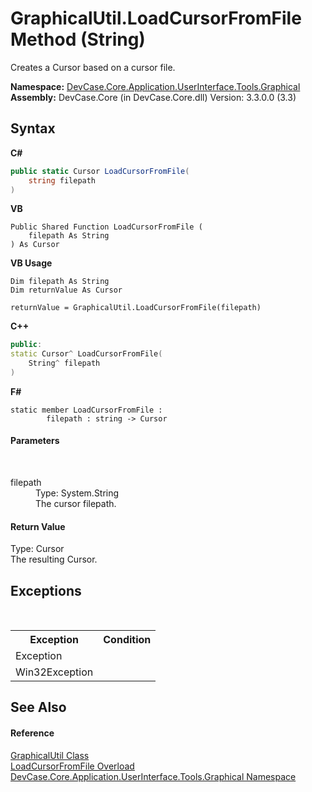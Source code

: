 # GraphicalUtil.LoadCursorFromFile Method (String)
 

Creates a Cursor based on a cursor file.

**Namespace:**&nbsp;<a href="N_DevCase_Core_Application_UserInterface_Tools_Graphical">DevCase.Core.Application.UserInterface.Tools.Graphical</a><br />**Assembly:**&nbsp;DevCase.Core (in DevCase.Core.dll) Version: 3.3.0.0 (3.3)

## Syntax

**C#**<br />
``` C#
public static Cursor LoadCursorFromFile(
	string filepath
)
```

**VB**<br />
``` VB
Public Shared Function LoadCursorFromFile ( 
	filepath As String
) As Cursor
```

**VB Usage**<br />
``` VB Usage
Dim filepath As String
Dim returnValue As Cursor

returnValue = GraphicalUtil.LoadCursorFromFile(filepath)
```

**C++**<br />
``` C++
public:
static Cursor^ LoadCursorFromFile(
	String^ filepath
)
```

**F#**<br />
``` F#
static member LoadCursorFromFile : 
        filepath : string -> Cursor 

```


#### Parameters
&nbsp;<dl><dt>filepath</dt><dd>Type: System.String<br />The cursor filepath.</dd></dl>

#### Return Value
Type: Cursor<br />The resulting Cursor.

## Exceptions
&nbsp;<table><tr><th>Exception</th><th>Condition</th></tr><tr><td>Exception</td><td /></tr><tr><td>Win32Exception</td><td /></tr></table>

## See Also


#### Reference
<a href="T_DevCase_Core_Application_UserInterface_Tools_Graphical_GraphicalUtil">GraphicalUtil Class</a><br /><a href="Overload_DevCase_Core_Application_UserInterface_Tools_Graphical_GraphicalUtil_LoadCursorFromFile">LoadCursorFromFile Overload</a><br /><a href="N_DevCase_Core_Application_UserInterface_Tools_Graphical">DevCase.Core.Application.UserInterface.Tools.Graphical Namespace</a><br />